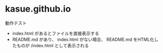 # kasue.github.io

動作テスト


- index.html があるとファイルを直接表示する
- README.md があり、 index.html がない場合、 README.md をHTML化したものが /index.html として表示される

